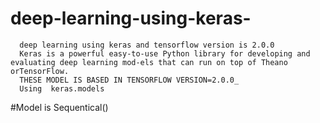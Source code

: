   # deep-learning-using-keras-
      deep learning using keras and tensorflow version is 2.0.0
      Keras is a powerful easy-to-use Python library for developing and evaluating deep learning mod-els that can run on top of Theano        orTensorFlow.
      THESE MODEL IS BASED IN TENSORFLOW VERSION=2.0.0_
      Using  keras.models 
  #Model is Sequentical()


